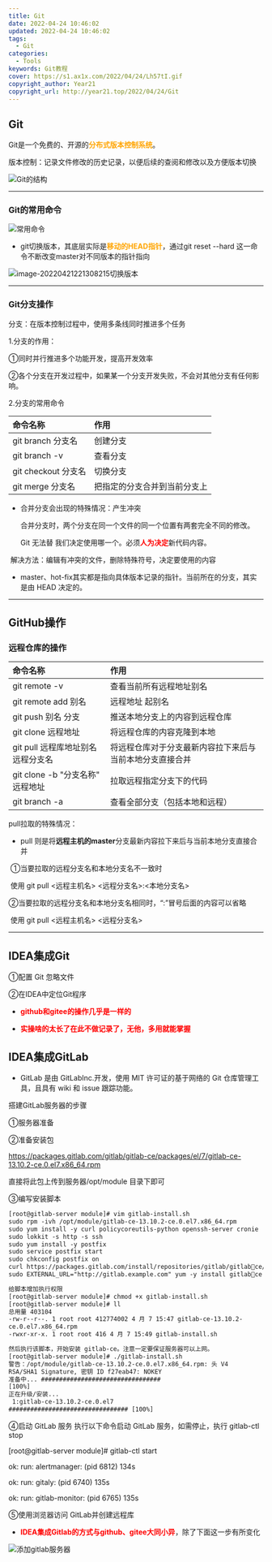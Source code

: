 ```yaml
---
title: Git
date: 2022-04-24 10:46:02
updated: 2022-04-24 10:46:02
tags:
  - Git
categories:
  - Tools
keywords: Git教程
cover: https://s1.ax1x.com/2022/04/24/Lh57tI.gif
copyright_author: Year21
copyright_url: http://year21.top/2022/04/24/Git
---
```


## Git

Git是一个免费的、开源的<font color='orange'>**分布式版本控制系统**</font>。

版本控制：记录文件修改的历史记录，以便后续的查阅和修改以及方便版本切换

![Git的结构](https://s1.ax1x.com/2022/04/24/Lh4qL4.png)

---

### Git的常用命令

![常用命令](https://s1.ax1x.com/2022/04/24/Lh5iOe.png)

- git切换版本，其底层实际是<font color="orange">**移动的HEAD指针**</font>，通过git reset --hard 这一命令不断改变master对不同版本的指针指向

![image-20220421221308215切换版本](https://s1.ax1x.com/2022/04/24/Lh5mfP.png)

---

### Git分支操作

分支：在版本控制过程中，使用多条线同时推进多个任务

1.分支的作用：

①同时并行推进多个功能开发，提高开发效率 

②各个分支在开发过程中，如果某一个分支开发失败，不会对其他分支有任何影响。

2.分支的常用命令

| 命令名称            | 作用                         |
| :------------------ | :--------------------------- |
| git branch 分支名   | 创建分支                     |
| git branch -v       | 查看分支                     |
| git checkout 分支名 | 切换分支                     |
| git merge 分支名    | 把指定的分支合并到当前分支上 |

- 合并分支会出现的特殊情况：产生冲突

  合并分支时，两个分支在同一个文件的同一个位置有两套完全不同的修改。

  Git 无法替 我们决定使用哪一个。必须<font color="red">**人为决定**</font>新代码内容。

​		解决方法：编辑有冲突的文件，删除特殊符号，决定要使用的内容

- master、hot-fix其实都是指向具体版本记录的指针。当前所在的分支，其实是由 HEAD 决定的。

---

## GitHub操作

### 远程仓库的操作

| 命令名称                           | 作用                                                      |
| :--------------------------------- | :-------------------------------------------------------- |
| git remote -v                      | 查看当前所有远程地址别名                                  |
| git remote add 别名                | 远程地址 起别名                                           |
| git push 别名 分支                 | 推送本地分支上的内容到远程仓库                            |
| git clone 远程地址                 | 将远程仓库的内容克隆到本地                                |
| git pull 远程库地址别名 远程分支名 | 将远程仓库对于分支最新内容拉下来后与 当前本地分支直接合并 |
| git clone -b "分支名称" 远程地址   | 拉取远程指定分支下的代码                                  |
| git branch -a                      | 查看全部分支（包括本地和远程）                            |

pull拉取的特殊情况：

- pull 则是将**远程主机的master**分支最新内容拉下来后与当前本地分支直接合并

​		①当要拉取的远程分支名和本地分支名不一致时

​			使用  git pull <远程主机名> <远程分支名>:<本地分支名>

​		②当要拉取的远程分支名和本地分支名相同时，“:”冒号后面的内容可以省略

​			使用  git pull <远程主机名> <远程分支名>

---

## IDEA集成Git

①配置 Git 忽略文件

②在IDEA中定位Git程序 

- <font color="red">**github和gitee的操作几乎是一样的**</font>

- <font color="red">**实操啥的太长了在此不做记录了，无他，多用就能掌握**</font>

## IDEA集成GitLab

- GitLab 是由 GitLabInc.开发，使用 MIT 许可证的基于网络的 Git 仓库管理工具，且具有 wiki 和 issue 跟踪功能。

搭建GitLab服务器的步骤

①服务器准备

②准备安装包 

https://packages.gitlab.com/gitlab/gitlab-ce/packages/el/7/gitlab-ce-13.10.2-ce.0.el7.x86_64.rpm

直接将此包上传到服务器/opt/module 目录下即可

③编写安装脚本

~~~txt
[root@gitlab-server module]# vim gitlab-install.sh
sudo rpm -ivh /opt/module/gitlab-ce-13.10.2-ce.0.el7.x86_64.rpm
sudo yum install -y curl policycoreutils-python openssh-server cronie
sudo lokkit -s http -s ssh
sudo yum install -y postfix
sudo service postfix start
sudo chkconfig postfix on
curl https://packages.gitlab.com/install/repositories/gitlab/gitlabce/script.rpm.sh | sudo bash
sudo EXTERNAL_URL="http://gitlab.example.com" yum -y install gitlabce

给脚本增加执行权限
[root@gitlab-server module]# chmod +x gitlab-install.sh
[root@gitlab-server module]# ll
总用量 403104
-rw-r--r--. 1 root root 412774002 4 月 7 15:47 gitlab-ce-13.10.2-
ce.0.el7.x86_64.rpm
-rwxr-xr-x. 1 root root 416 4 月 7 15:49 gitlab-install.sh

然后执行该脚本，开始安装 gitlab-ce。注意一定要保证服务器可以上网。
[root@gitlab-server module]# ./gitlab-install.sh 
警告：/opt/module/gitlab-ce-13.10.2-ce.0.el7.x86_64.rpm: 头 V4 
RSA/SHA1 Signature, 密钥 ID f27eab47: NOKEY
准备中... ################################# 
[100%]
正在升级/安装...
 1:gitlab-ce-13.10.2-ce.0.el7 
################################# [100%]

~~~

④启动 GitLab 服务 执行以下命令启动 GitLab 服务，如需停止，执行 gitlab-ctl stop

 [root@gitlab-server module]# gitlab-ctl start 

ok: run: alertmanager: (pid 6812) 134s 

ok: run: gitaly: (pid 6740) 135s 

ok: run: gitlab-monitor: (pid 6765) 135s

⑤使用浏览器访问 GitLab并创建远程库

- <font color="red">**IDEA集成Gitlab的方式与github、gitee大同小异**</font>，除了下面这一步有所变化

![添加gitlab服务器](https://s1.ax1x.com/2022/04/24/Lh5Kl8.png)